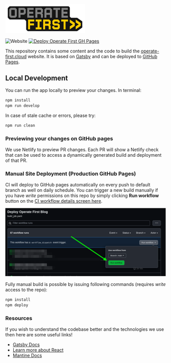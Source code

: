 <img src="src/assets/opf-logo.png" alt="Operate First Website Image" width="250"/>

![Website](https://img.shields.io/website?url=https%3A%2F%2Fwww.operate-first.cloud%2F)
[![Deploy Operate First GH Pages](https://github.com/operate-first/operate-first.github.io/actions/workflows/build_job.yaml/badge.svg)](https://github.com/operate-first/operate-first.github.io/actions/workflows/build_job.yaml)

This repository contains some content and the code to build the [operate-first.cloud](https://www.operate-first.cloud/) website. It is based on [Gatsby](https://www.gatsbyjs.com/) and can be deployed to [GitHub Pages](https://pages.github.com/).

## Local Development

You can run the app locally to preview your changes.
In terminal:

```sh
npm install
npm run develop
```

In case of stale cache or errors, please try:

```sh
npm run clean
```

### Previewing your changes on GitHub pages

We use Netlify to preview PR changes. Each PR will show a Netlify check that can be used to access a dynamically generated build and deployment of that PR.

### Manual Site Deployment (Production GitHub Pages)

CI will deploy to GitHub pages automatically on every push to default branch as well on daily schedule. You can trigger a new build manually if you have _write_ permissions on this repo by simply clicking **Run workflow** button on the [CI workflow details screen here](https://github.com/operate-first/operate-first.github.io/actions/workflows/build_job.yaml).

[![image](./docs/run-workflow-button.png)](https://github.com/operate-first/operate-first.github.io/actions/workflows/build_job.yaml)

Fully manual build is possible by issuing following commands (requires _write_ access to the repo):

```sh
npm install
npm deploy
```

### Resources
If you wish to understand the codebase better and the technologies we use then here are some useful links!
- [Gatsby Docs](https://www.gatsbyjs.com/docs)
- [Learn more about React](https://beta.reactjs.org/)
- [Mantine Docs](https://mantine.dev/getting-started/)
